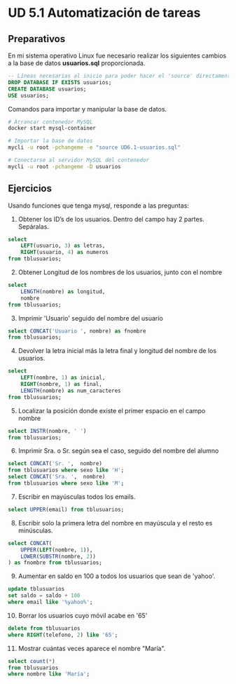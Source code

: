 # UD 5.1 Automatización de tareas

## Preparativos

En mi sistema operativo Linux fue necesario realizar los siguientes cambios a la base de datos **usuarios.sql** proporcionada.

```sql
-- Líneas necesarias al inicio para poder hacer el 'source' directamente
DROP DATABASE IF EXISTS usuarios;
CREATE DATABASE usuarios;
USE usuarios;
```



Comandos para importar y manipular la base de datos.

```bash
# Arrancar contenedor MySQL
docker start mysql-container

# Importar la base de datos
mycli -u root -pchangeme -e "source UD6.1-usuarios.sql"

# Conectarse al servidor MySQL del contenedor
mycli -u root -pchangeme -D usuarios
```

## Ejercicios

Usando funciones que tenga mysql, responde a las preguntas:

1. Obtener los ID’s de los usuarios. Dentro del campo hay 2 partes. Sepáralas.

```sql
select
    LEFT(usuario, 3) as letras,
    RIGHT(usuario, 4) as numeros
from tblusuarios;
```


2. Obtener Longitud de los nombres de los usuarios, junto con el nombre

```sql
select
    LENGTH(nombre) as longitud,
    nombre
from tblusuarios;
```


3. Imprimir 'Usuario' seguido del nombre del usuario

```sql
select CONCAT('Usuario ', nombre) as fnombre
from tblusuarios;
```


4. Devolver la letra inicial más la letra final y longitud del nombre de los usuarios.

```sql
select
    LEFT(nombre, 1) as inicial,
    RIGHT(nombre, 1) as final,
    LENGTH(nombre) as num_caracteres
from tblusuarios;
```


5. Localizar la posición donde existe el primer espacio en el campo nombre

```sql
select INSTR(nombre, ' ')
from tblusuarios;
```


6. Imprimir Sra. o Sr. según sea el caso, seguido del nombre del alumno

```sql
select CONCAT('Sr. ',  nombre)
from tblusuarios where sexo like 'H';
select CONCAT('Sra. ',  nombre)
from tblusuarios where sexo like 'M';
```


7. Escribir en mayúsculas todos los emails.

```sql
select UPPER(email) from tblusuarios;
```


8. Escribir solo la primera letra del nombre en mayúscula y el resto es minúsculas.

```sql
select CONCAT(
    UPPER(LEFT(nombre, 1)),
    LOWER(SUBSTR(nombre, 2))
) as fnombre from tblusuarios;
```


9.  Aumentar en saldo en 100 a todos los usuarios que sean de 'yahoo'.

```sql
update tblusuarios
set saldo = saldo + 100
where email like '%yahoo%';
```


10.  Borrar los usuarios cuyo móvil acabe en '65'

```sql
delete from tblusuarios
where RIGHT(telefono, 2) like '65';
```


11. Mostrar cuántas veces aparece el nombre "María".

```sql
select count(*)
from tblusuarios
where nombre like 'María';
```

